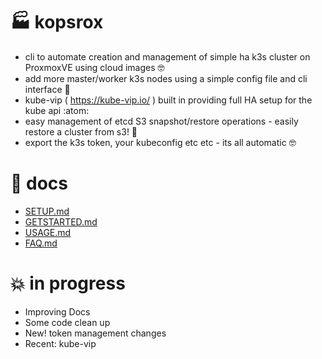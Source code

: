 # 🏭 kopsrox

- cli to automate creation and management of simple ha k3s cluster on ProxmoxVE using cloud images :nerd_face:
- add more master/worker k3s nodes using a simple config file and cli interface :pray:
- kube-vip ( https://kube-vip.io/ ) built in providing full HA setup for the kube api :atom:
- easy management of etcd S3 snapshot/restore operations - easily restore a cluster from s3! :floppy_disk:
- export the k3s token, your kubeconfig etc etc - its all automatic  :nerd_face:  

# :book: docs

 - [SETUP.md](docs/SETUP.md)
 - [GETSTARTED.md](docs/GETSTARTED.md)
 - [USAGE.md](docs/USAGE.md)
 - [FAQ.md](docs/FAQ.md)

# :boom: in progress 
 - Improving Docs
 - Some code clean up
 - New! token management changes
 - Recent: kube-vip

